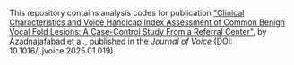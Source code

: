 This repository contains analysis codes for publication ["Clinical Characteristics and Voice Handicap Index Assessment of Common Benign Vocal Fold Lesions: A Case-Control Study From a Referral Center"](https://pubmed.ncbi.nlm.nih.gov/39971675/), by Azadnajafabad et al., published in the *Journal of Voice* (DOI: 10.1016/j.jvoice.2025.01.019).
